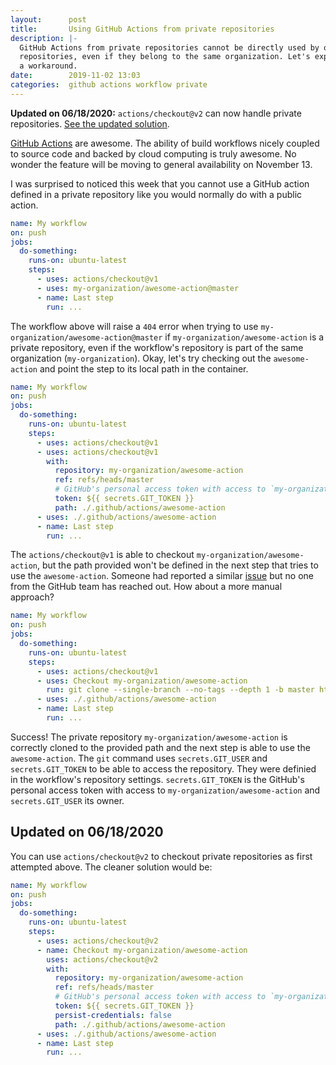 ```yaml
---
layout:      post
title:       Using GitHub Actions from private repositories
description: |-
  GitHub Actions from private repositories cannot be directly used by other
  repositories, even if they belong to the same organization. Let's explorer
  a workaround.
date:        2019-11-02 13:03
categories:  github actions workflow private
---
```


**Updated on 06/18/2020:** `actions/checkout@v2` can now handle private repositories. [See the updated solution](#updated-on-06-18-2020).

[GitHub Actions][github-actions] are awesome. The ability of build workflows
nicely coupled to source code and backed by cloud computing is truly
awesome. No wonder the feature will be moving to general availability on
November 13.

I was surprised to noticed this week that you cannot use a GitHub action defined
in a private repository like you would normally do with a public action.

```yaml
name: My workflow
on: push
jobs:
  do-something:
    runs-on: ubuntu-latest
    steps:
      - uses: actions/checkout@v1
      - uses: my-organization/awesome-action@master
      - name: Last step
        run: ...
```

The workflow above will raise a `404` error when trying to use
`my-organization/awesome-action@master` if `my-organization/awesome-action` is a
private repository, even if the workflow's repository is part of the same
organization (`my-organization`). Okay, let's try checking out the
`awesome-action` and point the step to its local path in the container.

```yaml
name: My workflow
on: push
jobs:
  do-something:
    runs-on: ubuntu-latest
    steps:
      - uses: actions/checkout@v1
      - uses: actions/checkout@v1
        with:
          repository: my-organization/awesome-action
          ref: refs/heads/master
          # GitHub's personal access token with access to `my-organization/awesome-action`
          token: ${{ secrets.GIT_TOKEN }}
          path: ./.github/actions/awesome-action
      - uses: ./.github/actions/awesome-action
      - name: Last step
        run: ...
```

The `actions/checkout@v1` is able to checkout `my-organization/awesome-action`,
but the path provided won't be defined in the next step that tries to use the
`awesome-action`. Someone had reported a similar [issue][actions-checkout-issue]
but no one from the GitHub team has reached out. How about a more manual approach?

```yaml
name: My workflow
on: push
jobs:
  do-something:
    runs-on: ubuntu-latest
    steps:
      - uses: actions/checkout@v1
      - uses: Checkout my-organization/awesome-action
        run: git clone --single-branch --no-tags --depth 1 -b master https://${{ secrets.GIT_USER }}:${{ secrets.GIT_TOKEN }}@github.com/my-organization/awesome-action ./.github/actions/awesome-action
      - uses: ./.github/actions/awesome-action
      - name: Last step
        run: ...
```

Success! The private repository `my-organization/awesome-action` is correctly
cloned to the provided path and the next step is able to use the
`awesome-action`. The `git` command uses `secrets.GIT_USER` and
`secrets.GIT_TOKEN` to be able to access the repository. They were definied in
the workflow's repository settings. `secrets.GIT_TOKEN` is the GitHub's personal
access token with access to `my-organization/awesome-action` and
`secrets.GIT_USER` its owner.

## Updated on 06/18/2020
You can use `actions/checkout@v2` to checkout private repositories as first attempted above. The cleaner solution would be:
```yaml
name: My workflow
on: push
jobs:
  do-something:
    runs-on: ubuntu-latest
    steps:
      - uses: actions/checkout@v2
      - name: Checkout my-organization/awesome-action
        uses: actions/checkout@v2
        with:
          repository: my-organization/awesome-action
          ref: refs/heads/master
          # GitHub's personal access token with access to `my-organization/awesome-action`
          token: ${{ secrets.GIT_TOKEN }}
          persist-credentials: false
          path: ./.github/actions/awesome-action
      - uses: ./.github/actions/awesome-action
      - name: Last step
        run: ...
```

[github-actions]: https://github.com/features/actions
[actions-checkout-issue]: https://github.com/actions/checkout/issues/57
